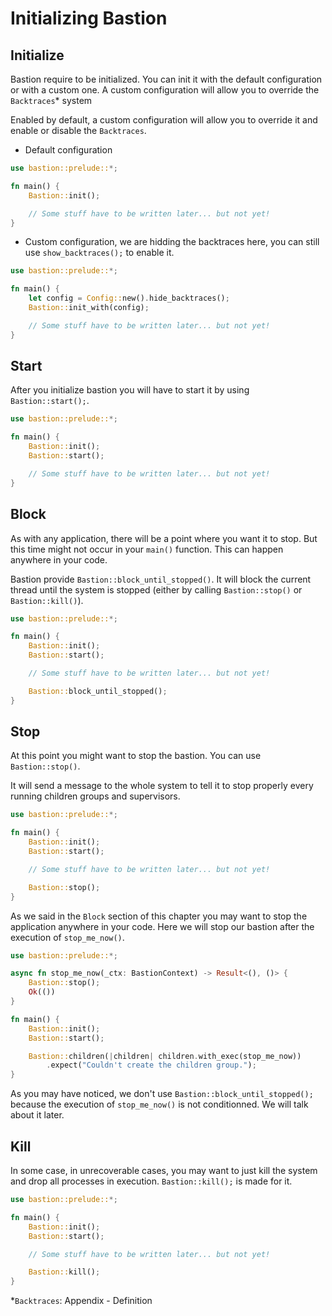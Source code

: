 # Initializing Bastion

## Initialize

Bastion require to be initialized. You can init it with the default configuration or with a custom one. A custom configuration will allow you to override the `Backtraces`\* system

Enabled by default, a custom configuration will allow you to override it and enable or disable the `Backtraces`.

- Default configuration

```rs
use bastion::prelude::*;

fn main() {
    Bastion::init();

    // Some stuff have to be written later... but not yet!
}
```

- Custom configuration, we are hidding the backtraces here, you can still use `show_backtraces();` to enable it.

```rs
use bastion::prelude::*;

fn main() {
    let config = Config::new().hide_backtraces();
    Bastion::init_with(config);

    // Some stuff have to be written later... but not yet!
}
```

## Start

After you initialize bastion you will have to start it by using `Bastion::start();`.

```rs
use bastion::prelude::*;

fn main() {
    Bastion::init();
    Bastion::start();

    // Some stuff have to be written later... but not yet!
}
```

## Block

As with any application, there will be a point where you want it to stop. But this time might not occur in your `main()` function. This can happen anywhere in your code.

Bastion provide `Bastion::block_until_stopped()`. It will block the current thread until the system is stopped (either by calling `Bastion::stop()` or `Bastion::kill()`).

```rs
use bastion::prelude::*;

fn main() {
    Bastion::init();
    Bastion::start();

    // Some stuff have to be written later... but not yet!

    Bastion::block_until_stopped();
}
```

## Stop

At this point you might want to stop the bastion. You can use `Bastion::stop()`.

It will send a message to the whole system to tell it to stop properly every running children groups and supervisors.

```rs
use bastion::prelude::*;

fn main() {
    Bastion::init();
    Bastion::start();

    // Some stuff have to be written later... but not yet!

    Bastion::stop();
}
```

As we said in the `Block` section of this chapter you may want to stop the application anywhere in your code. Here we will stop our bastion after the execution of `stop_me_now()`.

```rs
use bastion::prelude::*;

async fn stop_me_now(_ctx: BastionContext) -> Result<(), ()> {
    Bastion::stop();
    Ok(())
}

fn main() {
    Bastion::init();
    Bastion::start();

    Bastion::children(|children| children.with_exec(stop_me_now))
        .expect("Couldn't create the children group.");
}
```

As you may have noticed, we don't use `Bastion::block_until_stopped();` because the execution of `stop_me_now()` is not conditionned. We will talk about it later.

## Kill

In some case, in unrecoverable cases, you may want to just kill the system and drop all processes in execution. `Bastion::kill();` is made for it.

```rs
use bastion::prelude::*;

fn main() {
    Bastion::init();
    Bastion::start();

    // Some stuff have to be written later... but not yet!

    Bastion::kill();
}
```

\*`Backtraces`: Appendix - Definition
